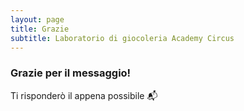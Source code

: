 ```yaml
---
layout: page
title: Grazie
subtitle: Laboratorio di giocoleria Academy Circus
---
```

### Grazie per il messaggio! 
Ti risponderò il appena possibile 📬
